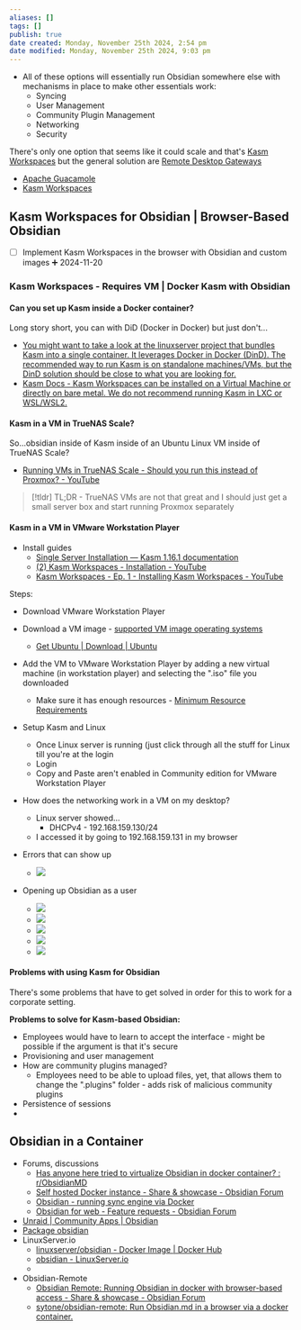 ```yaml
---
aliases: []
tags: []
publish: true
date created: Monday, November 25th 2024, 2:54 pm
date modified: Monday, November 25th 2024, 9:03 pm
---
```


- All of these options will essentially run Obsidian somewhere else with mechanisms in place to make other essentials work:
	- Syncing
	- User Management
	- Community Plugin Management
	- Networking
	- Security

There's only one option that seems like it could scale and that's [Kasm Workspaces](../../📁%2005%20-%20Organizational%20Cyber/Remote%20Desktop%20Gateways/Kasm%20Workspaces/Kasm%20Workspaces.md) but the general solution are [Remote Desktop Gateways](../../📁%2005%20-%20Organizational%20Cyber/Remote%20Desktop%20Gateways/Remote%20Desktop%20Gateways.md)

- [Apache Guacamole](../../../📁%2005%20-%20Organizational%20Cyber/Remote%20Desktop%20Gateways/Apache%20Guacamole/Apache%20Guacamole.md)
- [Kasm Workspaces](../../../📁%2005%20-%20Organizational%20Cyber/Remote%20Desktop%20Gateways/Kasm%20Workspaces/Kasm%20Workspaces.md)

## Kasm Workspaces for Obsidian | Browser-Based Obsidian

- [ ] Implement Kasm Workspaces in the browser with Obsidian and custom images ➕ 2024-11-20

### Kasm Workspaces - Requires VM | Docker Kasm with Obsidian

#### Can you set up Kasm inside a Docker container?

Long story short, you can with DiD (Docker in Docker) but just don't...

- [You might want to take a look at the linuxserver project that bundles Kasm into a single container. It leverages Docker in Docker (DinD). The recommended way to run Kasm is on standalone machines/VMs, but the DinD solution should be close to what you are looking for.](https://www.reddit.com/r/kasmweb/comments/wz3amp/can_you_add_kasm_workspace_to_an_existing_docker/)
- [Kasm Docs - Kasm Workspaces can be installed on a Virtual Machine or directly on bare metal. We do not recommend running Kasm in LXC or WSL/WSL2.](https://kasmweb.com/docs/latest/install/system_requirements.html "System Requirements — Kasm 1.16.1 documentation")

#### Kasm in a VM in TrueNAS Scale?

So...obsidian inside of Kasm inside of an Ubuntu Linux VM inside of TrueNAS Scale?

- [Running VMs in TrueNAS Scale - Should you run this instead of Proxmox? - YouTube](https://www.youtube.com/watch?v=hpPXOSC5GmU)

> [!tldr] TL;DR - TrueNAS VMs are not that great and I should just get a small server box and start running Proxmox separately

#### Kasm in a VM in VMware Workstation Player

- Install guides
	- [Single Server Installation — Kasm 1.16.1 documentation](https://kasmweb.com/docs/latest/install/single_server_install.html)
	- [(2) Kasm Workspaces - Installation - YouTube](https://www.youtube.com/watch?v=BYJ0M04cD18)
	- [Kasm Workspaces - Ep. 1 - Installing Kasm Workspaces - YouTube](https://www.youtube.com/watch?v=QHdU4HnseDw)

Steps:
- Download VMware Workstation Player
- Download a VM image - [supported VM image operating systems](https://kasmweb.com/docs/latest/install/system_requirements.html "System Requirements — Kasm 1.16.1 documentation")
	- [Get Ubuntu | Download | Ubuntu](https://ubuntu.com/download) 
- Add the VM to VMware Workstation Player by adding a new virtual machine (in workstation player) and selecting the ".iso" file you downloaded
	- Make sure it has enough resources - [Minimum Resource Requirements](https://kasmweb.com/docs/latest/install/system_requirements.html "System Requirements — Kasm 1.16.1 documentation")
- Setup Kasm and Linux
	- Once Linux server is running (just click through all the stuff for Linux till you're at the login
	- Login
	- Copy and Paste aren't enabled in Community edition for VMware Workstation Player 

- How does the networking work in a VM on my desktop?
	- Linux server showed...
		- DHCPv4 - 192.168.159.130/24
	- I accessed it by going to 192.168.159.131 in my browser

- Errors that can show up
	- ![](_attachments/file-20241125205530054.png)

- Opening up Obsidian as a user
	- ![](_attachments/file-20241125205612549.png)
	- ![](_attachments/file-20241125205629502.png)
	- ![](_attachments/file-20241125205653516.png)
	- ![](_attachments/file-20241125205735915.png)
	- ![](_attachments/file-20241125205855054.png)

#### Problems with using Kasm for Obsidian

There's some problems that have to get solved in order for this to work for a corporate setting.

**Problems to solve for Kasm-based Obsidian:**
- Employees would have to learn to accept the interface - might be possible if the argument is that it's secure
- Provisioning and user management
- How are community plugins managed?
	- Employees need to be able to upload files, yet, that allows them to change the ".plugins" folder - adds risk of malicious community plugins
- Persistence of sessions
- 

## Obsidian in a Container

- Forums, discussions
	- [Has anyone here tried to virtualize Obsidian in docker container? : r/ObsidianMD](https://www.reddit.com/r/ObsidianMD/comments/s13lp5/has_anyone_here_tried_to_virtualize_obsidian_in/)
	- [Self hosted Docker instance - Share & showcase - Obsidian Forum](https://forum.obsidian.md/t/self-hosted-docker-instance/3788)
	- [Obsidian - running sync engine via Docker](https://www.blackvoid.club/obsidian-running-sync-engine-via-docker/)
	- [Obsidian for web - Feature requests - Obsidian Forum](https://forum.obsidian.md/t/obsidian-for-web/2049/221)
- [Unraid | Community Apps | Obsidian](https://unraid.net/community/apps?q=obsidian#r)
- [Package obsidian](https://github.com/linuxserver/docker-obsidian/pkgs/container/obsidian) 
- LinuxServer.io
	- [linuxserver/obsidian - Docker Image | Docker Hub](https://hub.docker.com/r/linuxserver/obsidian)
	- [obsidian - LinuxServer.io](https://docs.linuxserver.io/images/docker-obsidian/)
	- 
- Obsidian-Remote
	- [Obsidian Remote: Running Obsidian in docker with browser-based access - Share & showcase - Obsidian Forum](https://forum.obsidian.md/t/obsidian-remote-running-obsidian-in-docker-with-browser-based-access/34312) 
	- [sytone/obsidian-remote: Run Obsidian.md in a browser via a docker container.](https://github.com/sytone/obsidian-remote/tree/main?tab=readme-ov-file#hosting-behind-nginx-proxy-manager-npm)

